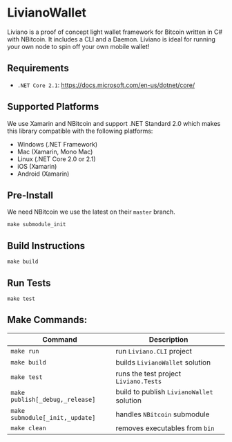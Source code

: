 # LivianoWallet

Liviano is a proof of concept light wallet framework for Bitcoin written in C# with NBitcoin. It includes a CLI and a Daemon. Liviano is ideal for running your own node to spin off your own mobile wallet!

## Requirements

- `.NET Core 2.1`: https://docs.microsoft.com/en-us/dotnet/core/

## Supported Platforms

We use Xamarin and NBitcoin and support .NET Standard 2.0 which makes this library compatible with the following platforms:

- Windows (.NET Framework)
- Mac (Xamarin, Mono Mac)
- Linux (.NET Core 2.0 or 2.1)
- iOS (Xamarin)
- Android (Xamarin)

## Pre-Install

We need NBitcoin we use the latest on their `master` branch.

```
make submodule_init
```

## Build Instructions

```
make build
```

## Run Tests

```
make test
```

## Make Commands:

| Command | Description |
| --- | --- |
| `make run` | run `Liviano.CLI` project |
| `make build` | builds `LivianoWallet` solution |
| `make test` | runs the test project `Liviano.Tests` |
| `make publish[_debug,_release]` | build to publish `LivianoWallet` solution |
| `make submodule[_init,_update]` | handles `NBitcoin` submodule |
| `make clean` | removes executables from `bin` |
